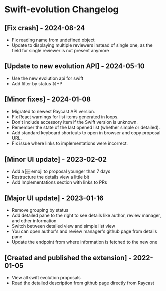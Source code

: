 # Swift-evolution Changelog

## [Fix crash] - 2024-08-24

- Fix reading name from undefined object
- Update to displaying multiple reviewers instead of single one, as the field for single reviewer is not present anymore

## [Update to new evolution API] - 2024-05-10

- Use the new evolution api for swift
- Add filter by status ⌘+P

## [Minor fixes] - 2024-01-08

- Migrated to newest Raycast API version.
- Fix React warnings for list items generated in loops.
- Don't include accessory item if the Swift version is unknown.
- Remember the state of the last opened list (whether simple or detailed).
- Add standard keyboard shortcuts to open in browser and copy proposal URL.
- Fix issue where links to implementations were incorrect.

## [Minor UI update] - 2023-02-02

- Add a 🆕 emoji to proposal younger than 7 days
- Restructure the details view a little bit
- Add Implementations section with links to PRs

## [Major UI update] - 2023-01-16

- Remove grouping by status
- Add detailed pane to the right to see details like author, review manager, and other information
- Switch between detailed view and simple list view
- You can open author's and review manager's github page from details pane
- Update the endpoint from where information is fetched to the new one

## [Created and published the extension] - 2022-01-05

- View all swift evolution proposals
- Read the detailed description from github page directly from Raycast
